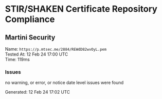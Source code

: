 # STIR/SHAKEN Certificate Repository Compliance

## Martini Security

Name: `https://p.mtsec.me/2884/REWdD82wvOyL.pem`\
Tested At: 12 Feb 24 17:00 UTC\
Time: 119ms

### Issues

no warning, or error, or notice date level issues were found

Generated: 12 Feb 24 17:02 UTC